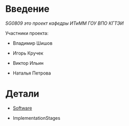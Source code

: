 # Введение #

_SG0809 это проект кафедры ИТиММ ГОУ ВПО КГТЭИ_


Участники проекта:

  * Владимир Шишов

  * Игорь Кручек

  * Виктор Ильин

  * Наталья Петрова

# Детали #

  * [Software](Software.md)

  * ImplementationStages